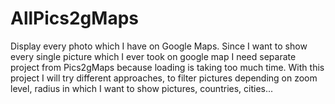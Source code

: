 # AllPics2gMaps
Display every photo which I have on Google Maps. Since I want to show every single picture which I ever took on google map I need separate project from Pics2gMaps because loading is taking too much time. With this project I will try different approaches, to filter pictures depending on zoom level, radius in which I want to show pictures, countries, cities...